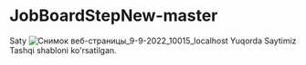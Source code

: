 # JobBoardStepNew-master
Saty
![Снимок веб-страницы_9-9-2022_10015_localhost](https://user-images.githubusercontent.com/102501272/189328304-46908c15-3753-4ff1-b357-597a5873bec2.jpeg)
Yuqorda Saytimiz Tashqi shabloni ko'rsatilgan.
